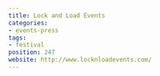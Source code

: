 ```yaml
---
title: Lock and Load Events
categories:
- events-press
tags:
- festival
position: 247
website: http://www.locknloadevents.com/
---
```


